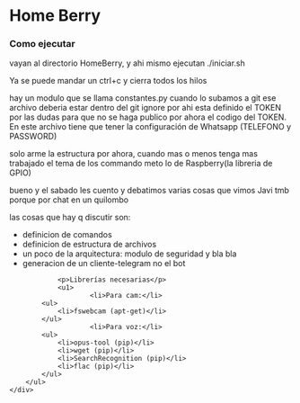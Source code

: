 <div>
	<h1>Home Berry</h2>
</div>
<div>
	<div>
		<h3>Como ejecutar</h3>
		<p>vayan al directorio HomeBerry, y ahi mismo ejecutan ./iniciar.sh</p>
                <p>Ya se puede mandar un ctrl+c y cierra todos los hilos</p> 
	</div>
	<div>
		<p>hay un modulo que se llama constantes.py cuando lo subamos a git ese archivo deberia estar dentro del git ignore por ahi esta definido el TOKEN por las dudas para que no se haga publico por ahora el codigo del TOKEN. En este archivo tiene que tener la configuración de Whatsapp (TELEFONO y PASSWORD)</p>
		<p>solo arme la estructura por ahora, cuando mas o menos tenga mas trabajado el tema de los commando meto lo de Raspberry(la libreria de GPIO)</p>
		<p>bueno y el sabado les cuento y debatimos varias cosas que vimos Javi tmb porque por chat en un quilombo</p>
		<p>las cosas que hay q discutir son:</p>
		<ul>
			<li>definicion de comandos</li>
			<li>definicion de estructura de archivos</li>
			<li>un poco de la arquitectura: modulo de seguridad y bla bla</li>
			<li>generacion de un cliente-telegram no el bot</li>
		</ul>
                
                <p>Librerías necesarias</p>
                <u1>
                        <li>Para cam:</li>
			<ul>
				<li>fswebcam (apt-get)</li>
			</ul>
                        <li>Para voz:</li>
			<ul>
				<li>opus-tool (pip)</li>
				<li>wget (pip)</li>
				<li>SearchRecognition (pip)</li>
				<li>flac (pip)</li>
			</ul>
		</ul>
	</div>
</div>
